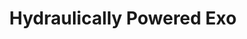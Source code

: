 ---
title: "Hydraulically Powered Exo"
excerpt: "**Relevant skills:  Model Matching, Arduino, Python, Embedded Control, Kalman Filter**  \
The UCSF BioRobotics lab is interested in determining the efficacy of robot powered exoskeletons and prosthetics in the application of physical therapy. To study the instruments' effects, patients will be instructed to perform certain tasks while undergoing a magnetoencephalography. This project goes over the design of an exo compatible with such magnetically sensitive equipment."
collection: projects
---